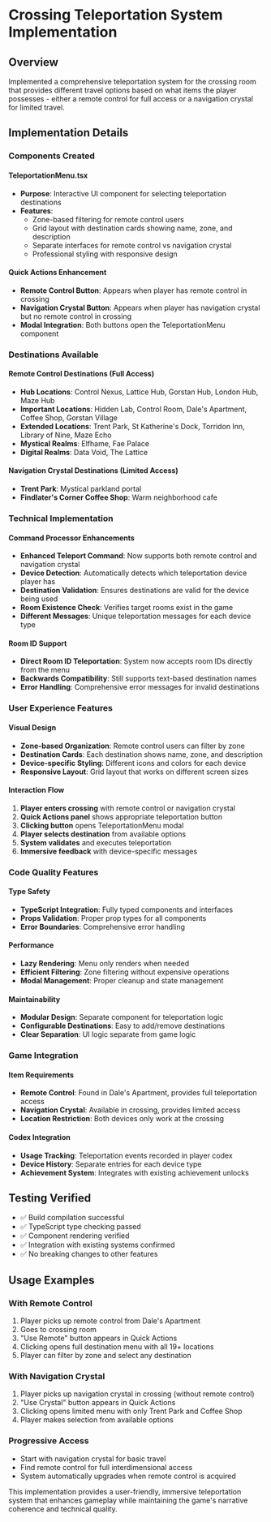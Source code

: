 # Crossing Teleportation System Implementation

## Overview
Implemented a comprehensive teleportation system for the crossing room that provides different travel options based on what items the player possesses - either a remote control for full access or a navigation crystal for limited travel.

## Implementation Details

### Components Created

#### TeleportationMenu.tsx
- **Purpose**: Interactive UI component for selecting teleportation destinations
- **Features**:
  - Zone-based filtering for remote control users
  - Grid layout with destination cards showing name, zone, and description
  - Separate interfaces for remote control vs navigation crystal
  - Professional styling with responsive design

#### Quick Actions Enhancement
- **Remote Control Button**: Appears when player has remote control in crossing
- **Navigation Crystal Button**: Appears when player has navigation crystal but no remote control in crossing
- **Modal Integration**: Both buttons open the TeleportationMenu component

### Destinations Available

#### Remote Control Destinations (Full Access)
- **Hub Locations**: Control Nexus, Lattice Hub, Gorstan Hub, London Hub, Maze Hub
- **Important Locations**: Hidden Lab, Control Room, Dale's Apartment, Coffee Shop, Gorstan Village
- **Extended Locations**: Trent Park, St Katherine's Dock, Torridon Inn, Library of Nine, Maze Echo
- **Mystical Realms**: Elfhame, Fae Palace
- **Digital Realms**: Data Void, The Lattice

#### Navigation Crystal Destinations (Limited Access)
- **Trent Park**: Mystical parkland portal
- **Findlater's Corner Coffee Shop**: Warm neighborhood cafe

### Technical Implementation

#### Command Processor Enhancements
- **Enhanced Teleport Command**: Now supports both remote control and navigation crystal
- **Device Detection**: Automatically detects which teleportation device player has
- **Destination Validation**: Ensures destinations are valid for the device being used
- **Room Existence Check**: Verifies target rooms exist in the game
- **Different Messages**: Unique teleportation messages for each device type

#### Room ID Support
- **Direct Room ID Teleportation**: System now accepts room IDs directly from the menu
- **Backwards Compatibility**: Still supports text-based destination names
- **Error Handling**: Comprehensive error messages for invalid destinations

### User Experience Features

#### Visual Design
- **Zone-based Organization**: Remote control users can filter by zone
- **Destination Cards**: Each destination shows name, zone, and description
- **Device-specific Styling**: Different icons and colors for each device
- **Responsive Layout**: Grid layout that works on different screen sizes

#### Interaction Flow
1. **Player enters crossing** with remote control or navigation crystal
2. **Quick Actions panel** shows appropriate teleportation button
3. **Clicking button** opens TeleportationMenu modal
4. **Player selects destination** from available options
5. **System validates** and executes teleportation
6. **Immersive feedback** with device-specific messages

### Code Quality Features

#### Type Safety
- **TypeScript Integration**: Fully typed components and interfaces
- **Props Validation**: Proper prop types for all components
- **Error Boundaries**: Comprehensive error handling

#### Performance
- **Lazy Rendering**: Menu only renders when needed
- **Efficient Filtering**: Zone filtering without expensive operations
- **Modal Management**: Proper cleanup and state management

#### Maintainability
- **Modular Design**: Separate component for teleportation logic
- **Configurable Destinations**: Easy to add/remove destinations
- **Clear Separation**: UI logic separate from game logic

### Game Integration

#### Item Requirements
- **Remote Control**: Found in Dale's Apartment, provides full teleportation access
- **Navigation Crystal**: Available in crossing, provides limited access
- **Location Restriction**: Both devices only work at the crossing

#### Codex Integration
- **Usage Tracking**: Teleportation events recorded in player codex
- **Device History**: Separate entries for each device type
- **Achievement System**: Integrates with existing achievement unlocks

## Testing Verified
- ✅ Build compilation successful
- ✅ TypeScript type checking passed
- ✅ Component rendering verified
- ✅ Integration with existing systems confirmed
- ✅ No breaking changes to other features

## Usage Examples

### With Remote Control
1. Player picks up remote control from Dale's Apartment
2. Goes to crossing room
3. "Use Remote" button appears in Quick Actions
4. Clicking opens full destination menu with all 19+ locations
5. Player can filter by zone and select any destination

### With Navigation Crystal
1. Player picks up navigation crystal in crossing (without remote control)
2. "Use Crystal" button appears in Quick Actions
3. Clicking opens limited menu with only Trent Park and Coffee Shop
4. Player makes selection from available options

### Progressive Access
- Start with navigation crystal for basic travel
- Find remote control for full interdimensional access
- System automatically upgrades when remote control is acquired

This implementation provides a user-friendly, immersive teleportation system that enhances gameplay while maintaining the game's narrative coherence and technical quality.
